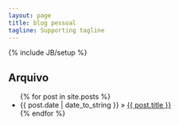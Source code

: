 ```yaml
---
layout: page
title: blog pessoal
tagline: Supporting tagline
---
```

{% include JB/setup %}

## Arquivo

<ul class="posts">
  {% for post in site.posts %}
    <li><span>{{ post.date | date_to_string }}</span> &raquo; <a href="{{ BASE_PATH }}{{ post.url }}">{{ post.title }}</a></li>
  {% endfor %}
</ul>